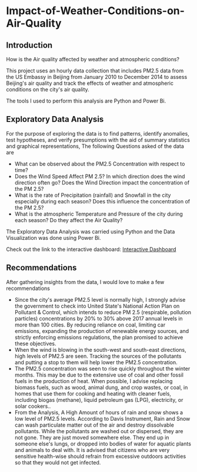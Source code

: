 # Impact-of-Weather-Conditions-on-Air-Quality

## Introduction
How is the Air quality affected by weather and atmospheric conditions?

This project uses an hourly data collection that includes PM2.5 data from the US Embassy in Beijing from January 2010 to December 2014 to assess Beijing's air quality and track the effects of weather and atmospheric conditions on the city's air quality.

The tools I used to perform this analysis are Python and Power Bi.

## Exploratory Data Analysis
For the purpose of exploring the data is to find patterns, identify anomalies, test hypotheses, and verify presumptions with the aid of summary statistics and graphical representations, The following Questions asked of the data are
- What can be observed about the PM2.5 Concentration with respect to time?
- Does the Wind Speed Affect PM 2.5? In which direction does the wind direction often go? Does the Wind Direction impact the concentration of the PM 2.5?
- What is the rate of Precipitation (rainfall) and Snowfall in the city especially during each season? Does this influence the concentration of the PM 2.5?
- What is the atmospheric Temperature and Pressure of the city during each season? Do they affect the Air Quality?

The Exploratory Data Analysis was carried using Python and the Data Visualization was done using Power Bi. 

Check out the link to the interactive dashboard: [Interactive Dashboard](https://app.powerbi.com/view?r=eyJrIjoiMGJkNTc4ZGUtNTU3MS00NmY1LWIxYmYtNDQzYmViM2U1ZjkzIiwidCI6IjUwZDA2MjZhLTcwN2UtNDk2ZC1iOGU1LTIwYjk1NzA5MTYzZSJ9)

## Recommendations 
After gathering insights from the data, I would love to make a few recommendations
- Since the city's average PM2.5 level is normally high, I strongly advise the government to check into United State's National Action Plan on Pollutant & Control, which intends to reduce PM 2.5 (respirable, pollution particles) concentrations by 20% to 30% above 2017 annual levels in more than 100 cities. By reducing reliance on coal, limiting car emissions, expanding the production of renewable energy sources, and strictly enforcing emissions regulations, the plan promised to achieve these objectives.
- When the wind is blowing in the south-west and south-east directions, high levels of PM2.5 are seen. Tracking the sources of the pollutants and putting a stop to them will help lower the PM2.5 concentration.
- The PM2.5 concentration was seen to rise quickly throughout the winter months. This may be due to the extensive use of coal and other fossil fuels in the production of heat. When possible, I advise replacing biomass fuels, such as wood, animal dung, and crop wastes, or coal, in homes that use them for cooking and heating with cleaner fuels, including biogas (methane), liquid petroleum gas (LPG), electricity, or solar cookers..
- From the Analysis, A High Amount of hours of rain and snow shows a low level of PM2.5 levels. According to Davis Instrument, Rain and Snow can wash particulate matter out of the air and destroy dissolvable pollutants. While the pollutants are washed out or dispersed, they are not gone. They are just moved somewhere else. They end up in someone else's lungs, or dropped into bodies of water for aquatic plants and animals to deal with. It is advised that citizens who are very sensitive health-wise should refrain from excessive outdoors activities so that they would not get infected.

